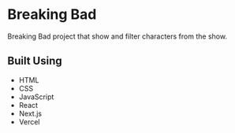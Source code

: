 # Breaking Bad 

Breaking Bad project that show and filter characters from the show.


## Built Using

-   HTML
-   CSS
-   JavaScript
-   React
-   Next.js
-   Vercel

